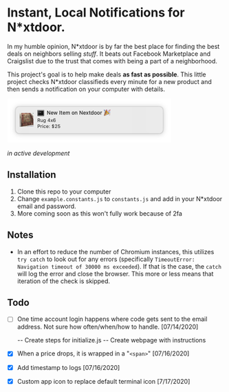 # Instant, Local Notifications for N*xtdoor.

In my humble opinion, N*xtdoor is by far the best place for finding the best deals on neighbors selling _stuff_. It beats out Facebook Marketplace and Craigslist due to the trust that comes with being a part of a neighborhood.

This project's goal is to help make deals **as fast as possible**. This little project checks N*xtdoor classifieds every minute for a new product and then sends a notification on your computer with details.

![Notification](./assets/notification.png)

_in active development_

## Installation

1. Clone this repo to your computer
2. Change `example.constants.js` to `constants.js` and add in your N*xtdoor email and password.
3. More coming soon as this won't fully work because of 2fa

## Notes

- In an effort to reduce the number of Chromium instances, this utilizes `try catch` to look out for any errors (specifically `TimeoutError: Navigation timeout of 30000 ms exceeded`). If that is the case, the `catch` will log the error and close the browser. This more or less means that iteration of the check is skipped.

## Todo
- [ ] One time account login happens where code gets sent to the email address. Not sure how often/when/how to handle. [07/14/2020]

    -- Create steps for initialize.js
    -- Create webpage with instructions

- [X] When a price drops, it is wrapped in a "`<span>`" [07/16/2020]
- [X] Add timestamp to logs [07/16/2020]
- [X] Custom app icon to replace default terminal icon [7/17/2020]

